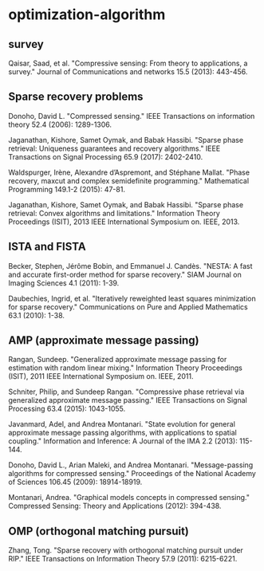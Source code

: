 # optimization-algorithm
## survey
Qaisar, Saad, et al. "Compressive sensing: From theory to applications, a survey." Journal of Communications and networks 15.5 (2013): 443-456.

## Sparse recovery problems
Donoho, David L. "Compressed sensing." IEEE Transactions on information theory 52.4 (2006): 1289-1306.

Jaganathan, Kishore, Samet Oymak, and Babak Hassibi. "Sparse phase retrieval: Uniqueness guarantees and recovery algorithms." IEEE Transactions on Signal Processing 65.9 (2017): 2402-2410.

Waldspurger, Irène, Alexandre d’Aspremont, and Stéphane Mallat. "Phase recovery, maxcut and complex semidefinite programming." Mathematical Programming 149.1-2 (2015): 47-81.

Jaganathan, Kishore, Samet Oymak, and Babak Hassibi. "Sparse phase retrieval: Convex algorithms and limitations." Information Theory Proceedings (ISIT), 2013 IEEE International Symposium on. IEEE, 2013.

## ISTA and FISTA
Becker, Stephen, Jérôme Bobin, and Emmanuel J. Candès. "NESTA: A fast and accurate first-order method for sparse recovery." SIAM Journal on Imaging Sciences 4.1 (2011): 1-39.

Daubechies, Ingrid, et al. "Iteratively reweighted least squares minimization for sparse recovery." Communications on Pure and Applied Mathematics 63.1 (2010): 1-38.

## AMP (approximate message passing)
Rangan, Sundeep. "Generalized approximate message passing for estimation with random linear mixing." Information Theory Proceedings (ISIT), 2011 IEEE International Symposium on. IEEE, 2011.

Schniter, Philip, and Sundeep Rangan. "Compressive phase retrieval via generalized approximate message passing." IEEE Transactions on Signal Processing 63.4 (2015): 1043-1055.

Javanmard, Adel, and Andrea Montanari. "State evolution for general approximate message passing algorithms, with applications to spatial coupling." Information and Inference: A Journal of the IMA 2.2 (2013): 115-144.

Donoho, David L., Arian Maleki, and Andrea Montanari. "Message-passing algorithms for compressed sensing." Proceedings of the National Academy of Sciences 106.45 (2009): 18914-18919.

Montanari, Andrea. "Graphical models concepts in compressed sensing." Compressed Sensing: Theory and Applications (2012): 394-438.

## OMP (orthogonal matching pursuit)
Zhang, Tong. "Sparse recovery with orthogonal matching pursuit under RIP." IEEE Transactions on Information Theory 57.9 (2011): 6215-6221.
